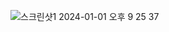 ![스크린샷1 2024-01-01 오후 9 25 37](https://github.com/codingTest-study-group/coding-study/assets/112863029/484de816-21ab-40bb-b481-aebfca7f4c27)
